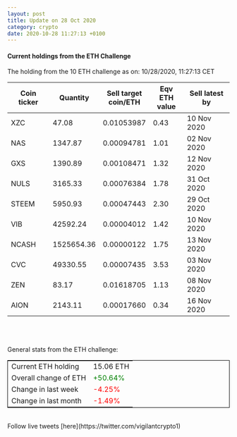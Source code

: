 ```yaml
---
layout: post
title: Update on 28 Oct 2020
category: crypto
date: 2020-10-28 11:27:13 +0100
---
```

<!-- Global site tag (gtag.js) - Google Analytics -->
<script async src="https://www.googletagmanager.com/gtag/js?id=UA-103831149-5"></script>
<script>
  window.dataLayer = window.dataLayer || [];
  function gtag(){dataLayer.push(arguments);}
  gtag('js', new Date());

  gtag('config', 'UA-103831149-5');
</script>


#### Current holdings from the ETH Challenge

The holding from the 10 ETH challenge as on: 10/28/2020, 11:27:13 CET

|Coin ticker|Quantity|Sell target<br>coin/ETH|Eqv ETH<br>value|Sell latest by|
|-----------|--------|-----------|-----------|--------------|
XZC|47.08|  0.01053987|0.43|10 Nov 2020|
NAS|1347.87|  0.00094781|1.01|02 Nov 2020|
GXS|1390.89|  0.00108471|1.32|12 Nov 2020|
NULS|3165.33|  0.00076384|1.78|31 Oct 2020|
STEEM|5950.93|  0.00047443|2.30|29 Oct 2020|
VIB|42592.24|  0.00004012|1.42|10 Nov 2020|
NCASH|1525654.36|  0.00000122|1.75|13 Nov 2020|
CVC|49330.55|  0.00007435|3.53|03 Nov 2020|
ZEN|83.17|  0.01618705|1.13|08 Nov 2020|
AION|2143.11|  0.00017660|0.34|16 Nov 2020|

<br>
<br>
<br>
General stats from the ETH challenge:

<table style="border:1px solid black;margin-left:auto;margin-right:auto;">
	<tbody>
	<tr>
		<td>Current ETH holding</td>
		<td>     15.06 ETH</td>
	</tr>
	<tr>
		<td>Overall change of ETH</td>
		<td><font color="green">+50.64%</font></td>
	</tr>
	<tr>
		<td>Change in last week</td>
		<td><font color="red">-4.25%</font></td>
	</tr>
	<tr>
		<td>Change in last month</td>
		<td><font color="red">-1.49%</font></td>
	</tr>
	</tbody>
</table>

<br>
Follow live tweets [here](https://twitter.com/vigilantcrypto1)
<br>
<br>